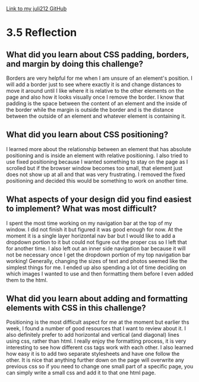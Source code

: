 
[Link to my juli212 GitHub](juli212.github.io/)


# 3.5 Reflection



## What did you learn about CSS padding, borders, and margin by doing this challenge?


Borders are very helpful for me when I am unsure of an element's position. I will add a border just to see where exactly it is and change distances to move it around until I like where it is relative to the other elements on the page and also how it looks visually once I remove the border. I know that padding is the space between the content of an element and the inside of the border while the margin is outside the border and is the distance between the outside of an element and whatever element is containing it.


## What did you learn about CSS positioning?


I learned more about the relationship between an element that has absolute positioning and is inside an element with relative positioning. I also tried to use fixed positioning because I wanted something to stay on the page as I scrolled but if the browser window becomes too small, that element just does not show up at all and that was very frustrating. I removed the fixed positioning and decided this would be something to work on another time.



## What aspects of your design did you find easiest to implement? What was most difficult?


I spent the most time working on my navigation bar at the top of my window. I did not finish it but figured it was good enough for now. At the moment it is a single layer horizontal nav bar but I would like to add a dropdown portion to it but could not figure out the proper css so I left that for another time. I also left out an inner side navigation bar because it will not be necessary once I get the dropdown portion of my top navigation bar working! Generally, changing the sizes of text and photos seemed like the simplest things for me. I ended up also spending a lot of time deciding on which images I wanted to use and then formatting them before I even added them to the html.



## What did you learn about adding and formatting elements with CSS in this challenge?


Positioning is the most difficult aspect for me at the moment but earlier ths week, I found a number of good resources that I want to review about it. I also definitely prefer to add horizontal and vertical (and diagonal) lines using css, rather than html. I really enjoy the formatting process, it is very interesting to see how different css tags work with each other. I also learned how easy it is to add two separate stylesheets and have one follow the other. It is nice that anything further down on the page will overwrite any previous css so if you need to change one small part of a specific page, you can simply write a small css and add it to that one html page.